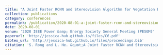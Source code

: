 ```yaml
---
title: "A Joint Faster RCNN and Stereovision Algorithm for Vegetation Encroachment Detection in Power Line Corridors"
collection: publications
category: conferences
permalink: /publication/2020-08-01-a-joint-faster-rcnn-and-stereovision-algorithm-for-vegetation-encroachment-detection-in-power-line-corridors
date: 2020-08-01
venue: '2020 IEEE Power &amp; Energy Society General Meeting (PESGM)'
paperurl: 'http://jessica-hub.github.io/files/C6.pdf'
bibtex_url: 'http://jessica-hub.github.io/files/proceedings.bib'
citation: 'S. Rong and L. He. &quot;A Joint Faster RCNN and Stereovision Algorithm for Vegetation Encroachment Detection in Power Line Corridors.&quot; <i>2020 IEEE Power &amp; Energy Society General Meeting (PESGM)</i>, pp. 1–5, 2020.'
---
```


